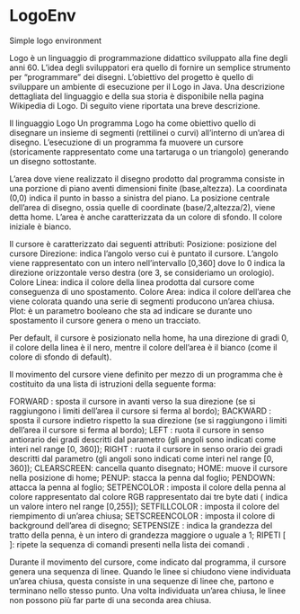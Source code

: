 # LogoEnv
Simple logo environment

Logo è un linguaggio di programmazione didattico sviluppato alla fine degli anni 60. L’idea degli sviluppatori era quello di fornire un semplice strumento per “programmare” dei disegni. L’obiettivo del progetto è quello di sviluppare un ambiente di esecuzione per il Logo in Java.
Una descrizione dettagliata del linguaggio e della sua storia è disponibile nella pagina Wikipedia di Logo. Di seguito viene riportata una breve descrizione. 

Il linguaggio Logo
Un programma Logo ha come obiettivo quello di disegnare un insieme di segmenti (rettilinei o curvi) all’interno di un’area di disegno. L’esecuzione di un programma fa muovere un cursore (storicamente rappresentato come una tartaruga o un triangolo) generando un disegno sottostante. 

L’area dove viene realizzato il disegno prodotto dal programma consiste in una porzione di piano aventi dimensioni finite (base,altezza). La coordinata (0,0) indica il punto in basso a sinistra del piano. La posizione centrale dell’area di disegno, ossia quelle di coordinate  (base/2,altezza/2), viene detta home. L’area è anche caratterizzata da un colore di sfondo. Il colore iniziale è bianco. 

Il cursore è caratterizzato dai seguenti attributi:
Posizione: posizione del cursore 
Direzione: indica l’angolo verso cui è puntato il cursore. L’angolo viene rappresentato con un intero nell’intervallo [0,360] dove lo 0 indica la direzione orizzontale verso destra (ore 3, se consideriamo un orologio). 
Colore Linea: indica il colore della linea prodotta dal cursore come conseguenza di uno spostamento. 
Colore Area: indica il colore dell’area che viene colorata quando una serie di segmenti producono un’area chiusa.
Plot: è un parametro booleano che sta ad indicare se durante uno spostamento il cursore genera o meno un tracciato. 

Per default, il cursore è posizionato nella home, ha una direzione di gradi 0, il colore della linea è il nero, mentre il colore dell’area è il bianco (come il colore di sfondo di default). 

Il movimento del cursore viene definito per mezzo di un programma che è costituito da una lista di istruzioni della seguente forma:

FORWARD <dist>: sposta il cursore in avanti verso la sua direzione (se si raggiungono i limiti dell’area il cursore si ferma al bordo);
BACKWARD <dist>: sposta il cursore indietro rispetto la sua direzione (se si raggiungono i limiti dell’area il cursore si ferma al bordo);
LEFT <angle>: ruota il cursore in senso antiorario dei gradi descritti dal parametro (gli angoli sono indicati come interi nel range [0, 360]); 
RIGHT <angle>: ruota il cursore in senso orario dei gradi descritti dal parametro (gli angoli sono indicati come interi nel range [0, 360]); 
CLEARSCREEN: cancella quanto disegnato;
HOME: muove il cursore nella posizione di home;
PENUP: stacca la penna dal foglio;
PENDOWN: attacca la penna al foglio;
SETPENCOLOR <byte> <byte> <byte>: imposta il colore della penna al colore rappresentato dal colore RGB rappresentato dai tre byte dati (<byte> indica un valore intero nel range [0,255]);
SETFILLCOLOR <byte> <byte> <byte>: imposta il colore del riempimento di un’area chiusa;
SETSCREENCOLOR <byte> <byte> <byte>: imposta il colore di background dell’area di disegno;
SETPENSIZE <size>: indica la grandezza del tratto della penna, <size> è un intero di grandezza maggiore o uguale a 1; 
RIPETI <num> [ <cmds> ]: ripete la sequenza di comandi presenti nella lista dei comandi <cmds>.


Durante il movimento del cursore, come indicato dal programma, il cursore genera una sequenza di linee. Quando le linee si chiudono viene individuata un’area chiusa, questa consiste in una sequenze di linee che, partono e terminano nello stesso punto. Una volta individuata un’area chiusa, le linee non possono più far parte di una seconda area chiusa. 


